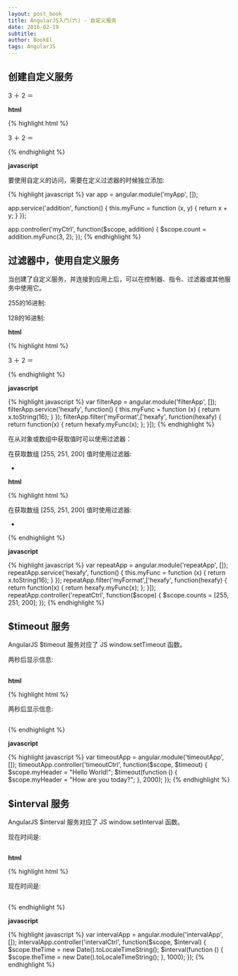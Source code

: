 ```yaml
---
layout: post_book
title: AngularJS入门(六) - 自定义服务
date: 2016-02-19
subtitle:
author: BookEl
tags: AngularJS
---
```


## 创建自定义服务

<div class="alert">
    <div id="myApp" ng-controller="myCtrl">
        <p> 3 ＋ 2 ＝ <span ng-bind="count"></span></p>
    </div>
</div>

**html**

{% highlight html %}
<div id="myApp" ng-controller="myCtrl">
    <p> 3 ＋ 2 ＝ <span ng-bind="count"></span></p>
</div>
{% endhighlight %}

**javascript**

要使用自定义的访问，需要在定义过滤器的时候独立添加:

{% highlight javascript %}
var app = angular.module('myApp', []);

app.service('addition', function() {
    this.myFunc = function (x, y) {
        return x + y;
    }
});

app.controller('myCtrl', function($scope, addition) {
  $scope.count = addition.myFunc(3, 2);
});
{% endhighlight %}

## 过滤器中，使用自定义服务

当创建了自定义服务，并连接到应用上后，可以在控制器、指令、过滤器或其他服务中使用它。

<div class="alert">
    <div id="filterApp">
        <p>255的16进制: <span ng-bind="255 | myFormat"></span></p>
        <p>128的16进制: <span ng-bind="128 | myFormat"></span></p>
    </div>
</div>

**html**

{% highlight html %}
<div id="myApp" ng-controller="myCtrl">
    <p> 3 ＋ 2 ＝ <span ng-bind="count"></span></p>
</div>
{% endhighlight %}

**javascript**

{% highlight javascript %}
var filterApp = angular.module('filterApp', []);
filterApp.service('hexafy', function() {
    this.myFunc = function (x) {
        return x.toString(16);
    }
});
filterApp.filter('myFormat',['hexafy', function(hexafy) {
    return function(x) {
        return hexafy.myFunc(x);
    };
}]);
{% endhighlight %}

在从对象或数组中获取值时可以使用过滤器：

<div class="alert">
    <div id="repeatApp" ng-controller="repeatCtrl">
        <p>在获取数组 [255, 251, 200] 值时使用过滤器:</p>
        <ul>
          <li ng-repeat="x in counts"><span ng-bind="x | myFormat"></span></li>
        </ul>
    </div>
</div>

**html**

{% highlight html %}
<div id="repeatApp" ng-controller="repeatCtrl">
    <p>在获取数组 [255, 251, 200] 值时使用过滤器:</p>
    <ul>
      <li ng-repeat="x in counts"><span ng-bind="x | myFormat"></span></li>
    </ul>
</div>
{% endhighlight %}

**javascript**

{% highlight javascript %}
var repeatApp = angular.module('repeatApp', []);
repeatApp.service('hexafy', function() {
    this.myFunc = function (x) {
        return x.toString(16);
    }
});
repeatApp.filter('myFormat',['hexafy', function(hexafy) {
    return function(x) {
        return hexafy.myFunc(x);
    };
}]);
repeatApp.controller('repeatCtrl', function($scope) {
    $scope.counts = [255, 251, 200];
});
{% endhighlight %}

## $timeout 服务

AngularJS $timeout 服务对应了 JS window.setTimeout 函数。

<div class="alert">
    <div id="timeoutApp" ng-controller="timeoutCtrl">
        <p>两秒后显示信息:</p>
        <h2><span ng-bind="myHeader"></span></h2>
    </div>
</div>

**html**

{% highlight html %}
<div id="timeoutApp" ng-controller="timeoutCtrl">
    <p>两秒后显示信息:</p>
    <h2><span ng-bind="myHeader"></span></h2>
</div>
{% endhighlight %}

**javascript**

{% highlight javascript %}
var timeoutApp = angular.module('timeoutApp', []);
timeoutApp.controller('timeoutCtrl', function($scope, $timeout) {
  $scope.myHeader = "Hello World!";
  $timeout(function () {
      $scope.myHeader = "How are you today?";
  }, 2000);
});
{% endhighlight %}

## $interval 服务

AngularJS $interval 服务对应了 JS window.setInterval 函数。

<div class="alert">
    <div id="intervalApp" ng-controller="intervalCtrl">
        <p>现在时间是:</p>
        <h2><span ng-bind="theTime"></span></h2>
    </div>
</div>

**html**

{% highlight html %}
<div ng-app="intervalApp" ng-controller="intervalCtrl">
    <p>现在时间是:</p>
    <h2><span ng-bind="theTime"></span></h2>
</div>
{% endhighlight %}

**javascript**

{% highlight javascript %}
var intervalApp = angular.module('intervalApp', []);
intervalApp.controller('intervalCtrl', function($scope, $interval) {
  $scope.theTime = new Date().toLocaleTimeString();
  $interval(function () {
      $scope.theTime = new Date().toLocaleTimeString();
  }, 1000);
});
{% endhighlight %}






<script src="{{ "/js/angular.min.js " | prepend: site.baseurl }}"></script>
<script>
    // 创建moudle1
    var app = angular.module('myApp', []);
    app.service('addition', function() {
        this.myFunc = function (x, y) {
            return x + y;
        }
    });
    app.controller('myCtrl', function($scope, addition) {
      $scope.count = addition.myFunc(3, 2);
    });

    // 创建moudle2
    var filterApp = angular.module('filterApp', []);
    filterApp.service('hexafy', function() {
        this.myFunc = function (x) {
            return x.toString(16);
        }
    });
    filterApp.filter('myFormat',['hexafy', function(hexafy) {
        return function(x) {
            return hexafy.myFunc(x);
        };
    }]);

    // 创建moudle3
    var repeatApp = angular.module('repeatApp', []);
    repeatApp.service('hexafy', function() {
        this.myFunc = function (x) {
            return x.toString(16);
        }
    });
    repeatApp.filter('myFormat',['hexafy', function(hexafy) {
        return function(x) {
            return hexafy.myFunc(x);
        };
    }]);
    repeatApp.controller('repeatCtrl', function($scope) {
        $scope.counts = [255, 251, 200];
    });

    // 创建moudle4
    var timeoutApp = angular.module('timeoutApp', []);
    timeoutApp.controller('timeoutCtrl', function($scope, $timeout) {
      $scope.myHeader = "Hello World!";
      $timeout(function () {
          $scope.myHeader = "How are you today?";
      }, 2000);
    });

    // 创建moudle5
    var intervalApp = angular.module('intervalApp', []);
    intervalApp.controller('intervalCtrl', function($scope, $interval) {
      $scope.theTime = new Date().toLocaleTimeString();
      $interval(function () {
          $scope.theTime = new Date().toLocaleTimeString();
      }, 1000);
    });

    angular.element(document).ready(function(){
        angular.bootstrap(document.getElementById("myApp"),["myApp"]);
        angular.bootstrap(document.getElementById("filterApp"),["filterApp"]);
        angular.bootstrap(document.getElementById("repeatApp"),["repeatApp"]);
        angular.bootstrap(document.getElementById("timeoutApp"),["timeoutApp"]);
        angular.bootstrap(document.getElementById("intervalApp"),["intervalApp"]);
    });
</script>

